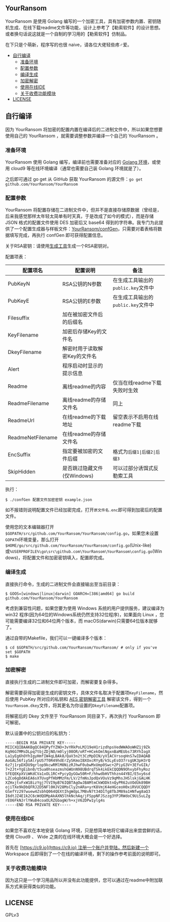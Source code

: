 YourRansom
---

YourRansom 是使用 Golang 编写的一个加密工具，具有加密参数内置、密钥随机生成、在线下载readme文件等功能，设计上参考了【勒索软件】的设计思想。或者换句话说这就是一个自制的学习用的【勒索软件】仿制品。

在下只是个萌新，程序写的也很 naive，请各位大佬轻些疼♂爱。

- [自行编译](#自行编译)
  - [准备环境](#准备环境)
  - [配置参数](#配置参数)
  - [编译生成](#编译生成)
  - [加密解密](#加密解密)
  - [使用在线IDE](#使用在线ide)
  - [关于收费功能模块](#关于收费功能模块)
- [LICENSE](#license)

## 自行编译

因为 YourRansom 将加密的配置内置在编译后的二进制文件中，所以如果您想要使用自己的 YourRansom ，就需要调整参数并编译一个自己的 YourRansom 。

### 准备环境

YourRansom 使用 Golang 编写，编译前也需要准备对应的 [Golang 环境](https://golang.org/doc/install)，或使用 cloud9 等在线环境编译（通常也需要自己装 Golang 环境就是了）。

之后即可通过 go get 从 GitHub 获取 YourRansom 的源文件：`go get github.com/YourRansom/YourRansom`

### 配置参数

YourRansom 将配置存储在二进制文件中，但并不是直接存储原数据（曾经是，后来我感觉那样太年轻太简单有时天真，于是改成了如今的模式），而是存储 JSON 格式的配置文件使用 DES 加密后又 base64 得到的字符串。我专门为此提供了一个配置生成器与样板文件：[YourRansom/confGen](https://github.com/YourRansom/confGen)，只需要对着表格将数据填写完成，再执行 confGen 即可获得配置信息。

关于RSA密钥：请使用[生成工具]([https://github.com/YourRansom/genKeypair](https://github.com/YourRansom/genKeypair))生成一个RSA密钥对。

配置项表：

| 配置项名 | 配置说明 | 备注 |
| --- | --- | --- |
| PubKeyN | RSA公钥的N参数 | 在生成工具输出的`public.key`文件中 |
| PubKeyE | RSA公钥的E参数 | 在生成工具输出的`public.key`文件中 |
| Filesuffix | 加在被加密文件后的后缀名 |
| KeyFilename | 加密后存储Key的文件名 |
| DkeyFilename | 解密时用于读取解密Key的文件名 |
| Alert | 程序启动时显示的提示信息 |
| Readme | 离线readme的内容 | 仅当在线readme下载失败时生效 |
| ReadmeFilename | 离线readme的存储文件名 | 同上 |
| ReadmeUrl | 在线readme的下载地址 | 留空表示不启用在线readme下载 |
| ReadmeNetFilename | 在线readme的存储文件名 |
| EncSuffix | 指定要被加密的文件后缀 | 格式为`后缀1\|后缀2\|后缀3` |
| SkipHidden | 是否跳过隐藏文件(仅Windows) | 可以过部分诱饵式反勒索工具 |

执行：

```
$ ./confGen 配置文件加密密钥 example.json

```

如不报错则说明配置文件已经加密完成，打开`原文件名.enc`即可得到加密后的配置文件。

使用您的文本编辑器打开`$GOPATH/src/github.com/YourRansom/YourRansom/config.go`，如果您未设置`GOPATH`环境变量，那么打开`$HOME/go/src/github.com/YourRansom/YourRansom/config.go`(Unix-like)或`%USERPROFILE%\go\src\github.com\YourRansom\YourRansom\config.go`(Windows)，将配置文件和加密密钥填入，配置即完成。

### 编译生成

直接执行命令，生成的二进制文件会直接输出至当前目录：

```
$ GOOS=[windows|linux|darwin] GOARCH=[386|amd64] go build github.com/YourRansom/YourRansom

```

考虑到兼容性问题，如果您要为使用 Windows 系统的用户提供服务，建议编译为 win32 程序(因为64位的Windows系统仍然支持32位程序)，如果面向 Linux ，您可能需要编译32位和64位两个版本，而 macOS(darwin)只需要64位版本就够了。

通过自带的Makefile，我们可以一键编译多个版本：

```
$ cd $GOPATH/src/github.com/YourRansom/YourRansom/ # only if you've set $GOPATH
$ make
```

### 加密解密

直接执行生成的二进制文件即可加密，而解密要复杂得多。

解密需要获得加密是生成的密钥文件，具体文件名取决于配置项`KeyFilename`，然后使用 PubKey 所对应的私钥和 [AES 密钥解密工具](https://github.com/YourRansom/YourRansom-keyDecryptor) 解密该文件，得到一个`YourRansom.dkey`文件，将其更名为你设置的`DkeyFilename`配置项。

将解密后的 Dkey 文件至于 YourRansom 同目录下，再次执行 YourRansom 即可解密。

默认设置中的公钥对应的私钥为：

```
-----BEGIN RSA PRIVATE KEY-----
MIICXQIBAAKBgQC84QPyfYZNO+3vYRkPoLMJ19eH1rizdhpsVedWWAOoWHZ1j9Zk
Kq96G7MMsDLpq7tbjZDjNO/m0lyj00OR/oRT+HCekOmlNgxnBaMEUbs73RYhIogX
La1yEg6hOYhIgyHmfIW4qLBAk8/QaV3n2t3CzMpDIN/yVIACVrsoqHnS7wIDAQAB
AoGAL56fiySAlrpUS7T0R49hdErZySKmoIBXOxcRYyB/k5LyEsO37rsgUK3pH3rQ
6z7j1rpDXDU9grlop9kcwRMlM0NizRJhwF0ubwMxUmp0Swc+2PiyG3V+3EfvGIk/
7+2Jt+YgEibn0/t5ua0hseazmshGWUnN98UBdrqTSk4ikEkCQQDN9OhxybFhyRoz
SfEQEKpXViWKdCVa1xOL1RC+PycyQyGGw50R+F/hhwdbHVThhzn44YBI/E5vy6sd
LZCo6gDdAkEA6sXTUvgPfHbMMzFm/LV/2fmNsJpdQxVOuVz9qMhsJHSlskjGALHK
XZHxjtvFxW1BizYgj7tVI9pB76IQBTAgOwJBAMtmCkWODktnQyPR62uVOdUk89BH
ojiTXe9kDbQFRJ2D5NFl0HJV28MsCly2nARa+yrK8VmjK4eHGceoH0xiRVUCQQDY
GSefYz297wuew4ZsbhQ064QEXtIhgWdpL7M8vN7t34D1Tg8TbJM89a1HNfwg8aQ3
I6dtJZ4E1k2C6cWdQOMpAkAXN5lhkNchAq/jFSppNFJSzzg3YPJRWdoC9UiSuLZg
rEO6FkNJrlYWuB4coaOLRZGbagW/h+xjV62DPw1ylg4s
-----END RSA PRIVATE KEY-----
```

### 使用在线IDE

如果您不喜欢在本地安装 Golang 环境，只是想简单地将它编译出来尝尝鲜的话，使用 Cloud9 、 Wide 之类的在线环境大概会是一个好选择。

首先在 [https://c9.io](https://c9.io) 注册一个账户并登陆，然后新建一个 Workspace 后即得到了一个在线的编译环境，剩下的操作参考前面的说明即可。

### 关于收费功能模块

因为这只是一个学习用品所以并没有此功能提供，您可以通过在readme中附加联系方式来获得类似的功能。

## LICENSE

GPLv3
